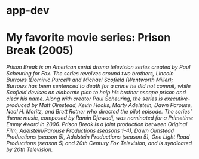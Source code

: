 # app-dev

<h1> My favorite movie series: Prison Break (2005) </h1>
  
*Prison Break is an American serial drama television series created by Paul Scheuring for Fox. The series revolves around two brothers, Lincoln Burrows (Dominic Purcell) and Michael Scofield (Wentworth Miller); Burrows has been sentenced to death for a crime he did not commit, while Scofield devises an elaborate plan to help his brother escape prison and clear his name. Along with creator Paul Scheuring, the series is executive-produced by Matt Olmstead, Kevin Hooks, Marty Adelstein, Dawn Parouse, Neal H. Moritz, and Brett Ratner who directed the pilot episode. The series' theme music, composed by Ramin Djawadi, was nominated for a Primetime Emmy Award in 2006. Prison Break is a joint production between Original Film, Adelstein/Parouse Productions (seasons 1–4), Dawn Olmstead Productions (season 5), Adelstein Productions (season 5), One Light Road Productions (season 5) and 20th Century Fox Television, and is syndicated by 20th Television.*
